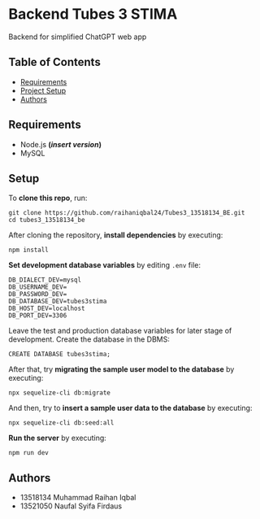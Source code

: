 # Backend Tubes 3 STIMA

Backend for simplified ChatGPT web app 

## Table of Contents

- [Requirements](#requirements)
- [Project Setup](#setup)
- [Authors](#authors)

## Requirements
- Node.js **(*insert version*)**
- MySQL

## Setup

To **clone this repo**, run:
```
git clone https://github.com/raihaniqbal24/Tubes3_13518134_BE.git
cd tubes3_13518134_be
```

After cloning the repository, **install dependencies** by executing:
```
npm install
```

**Set development database variables** by editing `.env` file:

```
DB_DIALECT_DEV=mysql
DB_USERNAME_DEV=
DB_PASSWORD_DEV=
DB_DATABASE_DEV=tubes3stima
DB_HOST_DEV=localhost
DB_PORT_DEV=3306
```

Leave the test and production database variables for later stage of development. Create the database in the DBMS:
```
CREATE DATABASE tubes3stima;
```

After that, try **migrating the sample user model to the database** by executing: 
```
npx sequelize-cli db:migrate
```

And then, try to **insert a sample user data to the database** by executing:
```
npx sequelize-cli db:seed:all
```  

**Run the server** by executing:
```
npm run dev
```

## Authors
- 13518134 Muhammad Raihan Iqbal
- 13521050 Naufal Syifa Firdaus